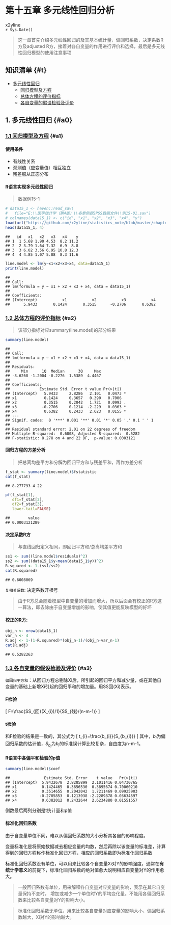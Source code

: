 # 第十五章 多元线性回归分析
x2yline  
`r Sys.Date()`  

> 这一章首先介绍多元线性回归的及其基本统计量，偏回归系数，决定系数R方及adjusted R方，接着对各自变量的作用进行评价和选择，最后是多元线性回归模型的使用注意事项


## 知识清单  {#t}
* [多元线性回归](#a0)
    * [回归模型及方程](#a1)
    * [总体方程的评价指标](#a2)
    * [各自变量的假设检验及评价](#a3)

## 1. 多元线性回归 {#a0}
### [1.1 回归模型及方程](#t) {#a1}
#### 使用条件 
* 有线性关系
* 观测值（应变量值）相互独立
* 残差服从正态分布
#### R语言实现多元线性回归
> 数据例15-1


```r
# data15_1 <- haven::read_sav(
#   file="E:\\医学统计学（第4版）\\各章例题SPSS数据文件\\例15-01.sav")
# colnames(data15_1) <- c("id", "x1", "x2", "x3", "x4", "y")
load(url("https://github.com/x2yline/statistics_note/blob/master/chapter15/%E4%BE%8B15_1.rdata?raw=true"))
head(data15_1, 4)
```

```
##   id   x1   x2   x3   x4    y
## 1  1 5.68 1.90 4.53  8.2 11.2
## 2  2 3.79 1.64 7.32  6.9  8.8
## 3  3 6.02 3.56 6.95 10.8 12.3
## 4  4 4.85 1.07 5.88  8.3 11.6
```

```r
line.model <- lm(y~x1+x2+x3+x4, data=data15_1)
print(line.model)
```

```
## 
## Call:
## lm(formula = y ~ x1 + x2 + x3 + x4, data = data15_1)
## 
## Coefficients:
## (Intercept)           x1           x2           x3           x4  
##      5.9433       0.1424       0.3515      -0.2706       0.6382
```

### [1.2 总体方程的评价指标](#t) {#a2}

> 该部分指标对应summary(line.model)的部分结果

```r
summary(line.model)
```

```
## 
## Call:
## lm(formula = y ~ x1 + x2 + x3 + x4, data = data15_1)
## 
## Residuals:
##     Min      1Q  Median      3Q     Max 
## -3.6268 -1.2004 -0.2276  1.5389  4.4467 
## 
## Coefficients:
##             Estimate Std. Error t value Pr(>|t|)  
## (Intercept)   5.9433     2.8286   2.101   0.0473 *
## x1            0.1424     0.3657   0.390   0.7006  
## x2            0.3515     0.2042   1.721   0.0993 .
## x3           -0.2706     0.1214  -2.229   0.0363 *
## x4            0.6382     0.2433   2.623   0.0155 *
## ---
## Signif. codes:  0 '***' 0.001 '**' 0.01 '*' 0.05 '.' 0.1 ' ' 1
## 
## Residual standard error: 2.01 on 22 degrees of freedom
## Multiple R-squared:  0.6008,	Adjusted R-squared:  0.5282 
## F-statistic: 8.278 on 4 and 22 DF,  p-value: 0.0003121
```

#### 回归方程的方差分析
> 把总离均差平方和分解为回归平方和与残差平和，再作方差分析


```r
f_stat <- summary(line.model)$fstatistic
cat(f_stat)
```

```
## 8.277793 4 22
```

```r
pf(f_stat[1], 
   df1=f_stat[2], 
   df2=f_stat[3], 
   lower.tail=FALSE)
```

```
##        value 
## 0.0003121289
```

#### 决定系数R方
> 与直线回归定义相同，即回归平方和/总离均差平方和


```r
ss1 <- sum((line.model$residuals)^2)
ss2 <- sum((data15_1$y-mean(data15_1$y))^2)
R.squared <- 1-(ss1/ss2)
cat(R.squared)
```

```
## 0.6008069
```

```复相关系数```: 决定系数开根号

> 由于R方总会随着模型中自变量的增加而增大，所以后面会有校正的R方这一算法，即去除由于自变量增加的影响，使其值更能反映模型的好坏

#### 校正的R方:  


```r
obj_n <- nrow(data15_1)
var_n <- 4
R.adj <- 1-(1-R.squared)*(obj_n-1)/(obj_n-var_n-1)
cat(R.adj)
```

```
## 0.5282263
```

### [1.3 各自变量的假设检验及评价](#t) {#a3}
```偏回归平方和```：从回归方程总剔除Xi后，所引起的回归平方和减少量，或在其他自变量的基础上新增Xi引起的回归平和的增加量。用SS回(Xi)表示。

#### F检验
\[
F=\frac{SS_{回}(X_{i})/1}{SS_{残}/(n-m-1)}
\]

#### t检验
和F检验的结果是一致的，其公式为
\[
t_{i}=\frac{b_{i}}{S_{b_{i}}}
\]
其中，$b_{i}$为偏回归系数的估计值，$S_{b_{i}}$为$b_{i}$的标准误计算比较复杂，自由度为n-m-1。

#### R语言中各偏平和检验的p值

```r
summary(line.model)$coef
```

```
##               Estimate Std. Error    t value   Pr(>|t|)
## (Intercept)  5.9432678  2.8285899  2.1011416 0.04730765
## x1           0.1424465  0.3656530  0.3895674 0.70060210
## x2           0.3514655  0.2042042  1.7211469 0.09925903
## x3          -0.2705853  0.1213938 -2.2289878 0.03634597
## x4           0.6382012  0.2432644  2.6234880 0.01551557
```
倒数最后两列分别是t统计量和p值

#### 标准化回归系数

由于自变量单位不同，难以从偏回归系数的大小分析其各自的影响程度。

变量标准化是将原始数据减去相应变量的均数，然后再除以该变量的标准差，计算得到的回归方程称作标准化回归方程，相应的回归系数即为标准化回归系数

标准化回归系数没有单位，可以用来比较各个自变量Xi对Y的影响强度，通常在**有统计学意义**的前提下，标准化回归系数的绝对值愈大说明相应自变量对Y的作用愈大。

> 一般回归系数有单位，用来解释各自变量对应变量的影响，表示在其它自变量保持不变时，  增加或减少一个单位时Y的平均变化量。不能用各偏回归系数来比较各自变量对Y的影响大小。

> 标准化回归系数无单位，用来比较各自变量对应变量的影响大小，偏回归系数越大，Xi对Y的影响越大。
